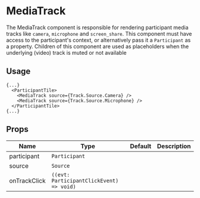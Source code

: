 <!--
!!!! Autogenerated File !!!!
This file was created by @livekit/components-docs-gen and should not be changed manually.
The contents of this file can be replaced at any time which would lead to the loss of all manual changes.
-->

# MediaTrack

The MediaTrack component is responsible for rendering participant media tracks like `camera`, `microphone` and `screen_share`. This component must have access to the participant's context, or alternatively pass it a `Participant` as a property.  Children of this component are used as placeholders when the underlying (video) track is muted or not available

## Usage

```tsx
{...}
  <ParticipantTile>
    <MediaTrack source={Track.Source.Camera} />
    <MediaTrack source={Track.Source.Microphone} />
  </ParticipantTile>
{...}
```

<!--USAGE_INSERT_MARKER-->


## Props

| Name | Type | Default | Description |
| --- | --- | --- | --- |
| participant | `Participant` |  |  |
| source | `Source` |  |  |
| onTrackClick | `((evt: ParticipantClickEvent) => void)` |  |  |

